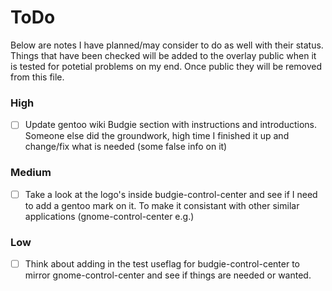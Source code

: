 # ToDo

Below are notes I have planned/may consider to do as well with their status. Things that have been checked will be added to the overlay public when it is tested for potetial problems on my end. Once public they will  be removed from this file.


### High

- [ ] Update gentoo wiki Budgie section with instructions and introductions. Someone else did the groundwork, high time I finished it up and change/fix what is needed (some false info on it)


### Medium

- [ ] Take a look at the logo's inside budgie-control-center and see if I need to add a gentoo mark on it. To make it consistant with other similar applications (gnome-control-center e.g.)


### Low

- [ ] Think about adding in the test useflag for budgie-control-center to mirror gnome-control-center and see if things are needed or wanted.
